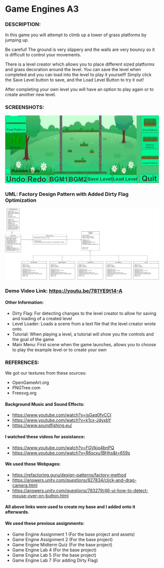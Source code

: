 # Game Engines A3

### DESCRIPTION:	
In this game you will attempt to climb up a tower of grass platforms by jumping up.

Be careful! The ground is very slippery and the walls are very bouncy so it is difficult to control your movements.

There is a level creator which allows you to place different sized platforms and grass decoration around the level. You can save the level when completed and you
can load into the level to play it yourself! Simply click the Save Level button to save, and the Load Level Button to try it out!

After completing your own level you will have an option to play again or to create another new level.

### SCREENSHOTS:
![](images/SS.png)

### UML: Factory Design Pattern with Added Dirty Flag Optimization
![](images/UML.png)

### Demo Video Link: https://youtu.be/781YE9t14-A

#### Other Information:
- Dirty Flag: For detecting changes to the level creator to allow for saving and loading of a created level
- Level Loader: Loads a scene from a text file that the level creator wrote onto.
- Tutorial: When playing a level, a tutorial will show you the controls and the goal of the game
- Main Menu: First scene when the game launches, allows you to choose to play the example level or to create your own


### REFERENCES:
We got our textures from these sources:

- OpenGameArt.org
- PNGTree.com
- Freesvg.org

#### Background Music and Sound Effects:

- https://www.youtube.com/watch?v=isGaq0fvCCI
- https://www.youtube.com/watch?v=k1cx-JdyxbY
- https://www.soundfishing.eu/

#### I watched these videos for assistance:

- https://www.youtube.com/watch?v=FGVkio4bnPQ
- https://www.youtube.com/watch?v=R6scxu1BHhs&t=659s

#### We used these Webpages:

- https://refactoring.guru/design-patterns/factory-method
- https://answers.unity.com/questions/827834/click-and-drag-camera.html
- https://answers.unity.com/questions/783279/46-ui-how-to-detect-mouse-over-on-button.html


#### All above links were used to create my base and I added onto it afterwards.

#### We used these previous assignments: 

- Game Engine Assignment 1 (For the base project and assets)
- Game Engine Assignment 2 (For the base project)
- Game Engine Midterm Quiz (For the base project)
- Game Engine Lab 4 (For the base project)
- Game Engine Lab 5 (For the base project)
- Game Engine Lab 7 (For adding Dirty Flag)
